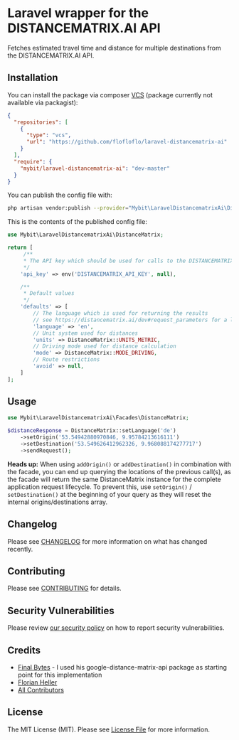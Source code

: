 # Laravel wrapper for the DISTANCEMATRIX.AI API

Fetches estimated travel time and distance for multiple destinations from the DISTANCEMATRIX.AI API.

## Installation

You can install the package via composer [VCS](https://getcomposer.org/doc/05-repositories.md#vcs) (package currently not available via packagist):

```json
{
  "repositories": [
    {
      "type": "vcs",
      "url": "https://github.com/flofloflo/laravel-distancematrix-ai"
    }
  ],
  "require": {
    "mybit/laravel-distancematrix-ai": "dev-master"
  }
}
```

You can publish the config file with:

```bash
php artisan vendor:publish --provider="Mybit\LaravelDistancematrixAi\DistanceMatrixServiceProvider" --tag="config"
```

This is the contents of the published config file:

```php
use Mybit\LaravelDistancematrixAi\DistanceMatrix;

return [
     /**
     * The API key which should be used for calls to the DISTANCEMATRIX.AI API
     */
    'api_key' => env('DISTANCEMATRIX_API_KEY', null),

    /**
     * Default values
     */
    'defaults' => [
        // The language which is used for returning the results
        // see https://distancematrix.ai/dev#request_parameters for a list of supported values
        'language' => 'en',
        // Unit system used for distances
        'units' => DistanceMatrix::UNITS_METRIC,
        // Driving mode used for distance calculation
        'mode' => DistanceMatrix::MODE_DRIVING,
        // Route restrictions
        'avoid' => null,
    ]
];
```

## Usage

```php
use Mybit\LaravelDistancematrixAi\Facades\DistanceMatrix;

$distanceResponse = DistanceMatrix::setLanguage('de')
    ->setOrigin('53.54942880970846, 9.95784213616111')
    ->setDestination('53.549626412962326, 9.968088174277717')
    ->sendRequest();
```

**Heads up:** When using `addOrigin()` or `addDestination()` in combination with the facade, you can end up querying the locations of the previous call(s), as the facade will return the same DistanceMatrix instance for the complete application request lifecycle. To prevent this, use `setOrigin()` / `setDestination()` at the beginning of your query as they will reset the internal origins/destinations array.

## Changelog

Please see [CHANGELOG](CHANGELOG.md) for more information on what has changed recently.

## Contributing

Please see [CONTRIBUTING](.github/CONTRIBUTING.md) for details.

## Security Vulnerabilities

Please review [our security policy](../../security/policy) on how to report security vulnerabilities.

## Credits

- [Final Bytes](https://github.com/finalbytes/google-distance-matrix-api) - I used his google-distance-matrix-api package as starting point for this implementation
- [Florian Heller](https://github.com/flofloflo)
- [All Contributors](../../contributors)

## License

The MIT License (MIT). Please see [License File](LICENSE.md) for more information.
